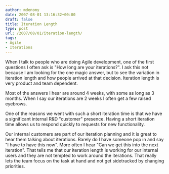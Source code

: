 ```yaml
---
author: mdenomy
date: 2007-08-01 13:16:32+00:00
draft: false
title: Iteration Length
type: post
url: /2007/08/01/iteration-length/
tags:
- Agile
- Iterations
---
```


When I talk to people who are doing Agile development, one of the first questions I often ask is "How long are your iterations?".  I ask this not because I am looking for the one magic answer, but to see the variation in iteration length and how people arrived at that decision.  Iteration length is very product and team dependent.

Most of the answers I hear are around 4 weeks, with some as long as 3 months.  When I say our iterations are 2 weeks I often get a few raised eyebrows.

One of the reasons we went with such a short iteration time is that we have a significant internal R&D "customer" presence.  Having a short iteration time allows us to respond quickly to requests for new functionality.

Our internal customers are part of our iteration planning and it is great to hear them talking about iterations.  Rarely do I have someone pop in and say "I have to have this now".  More often I hear "Can we get this into the next iteration".  That tells me that our iteration length is working for our internal users and they are not tempted to work around the iterations.  That really lets the team focus on the task at hand and not get sidetracked by changing priorities.
